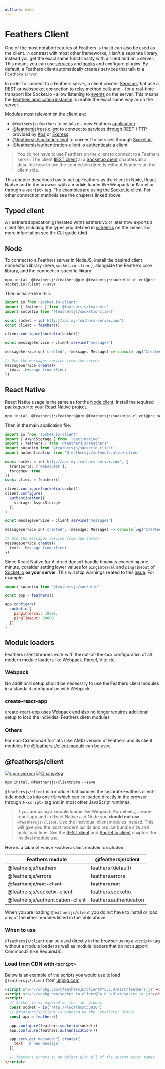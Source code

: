 ```yaml
---
outline: deep
---
```


# Feathers Client

One of the most notable features of Feathers is that it can also be used as the client. In contrast with most other frameworks, it isn't a separate library; instead you get the exact same functionality with a client and on a server. This means you can use [services](./services.md) and [hooks](./hooks.md) and configure plugins. By default, a Feathers client automatically creates services that talk to a Feathers server.

In order to connect to a Feathers server, a client creates [Services](./services.md) that use a REST or websocket connection to relay method calls and - for a real-time transport like Socket.io - allow listening to [events](./events.md) on the server. This means the [Feathers application instance](./application.md) is usable the exact same way as on the server.

Modules most relevant on the client are:

- `@feathersjs/feathers` to initialize a new Feathers [application](./application.md)
- [@feathersjs/rest-client](./client/rest.md) to connect to services through REST HTTP provided by [Koa](./koa.md) or [Express](./express.md).
- [@feathersjs/socketio-client](./client/socketio.md) to connect to services through [Socket.io](./socketio.md).
- [@feathersjs/authentication-client](./authentication/client.md) to authenticate a client

<BlockQuote type="warning" label="Important">

You do not have to use Feathers on the client to connect to a Feathers server. The client [REST client](./client/rest.md) and [Socket.io client](./client/socketio.md) chapters also describe how to use the connection directly without Feathers on the client side.

</BlockQuote>

This chapter describes how to set up Feathers as the client in Node, React Native and in the browser with a module loader like Webpack or Parcel or through a `<script>` tag. The examples are using [the Socket.io client](./client/socketio.md). For other connection methods see the chapters linked above.

## Typed client

A Feathers application generated with Feathers v5 or later now exports a client file, including the types you defined in [schemas](./schema/index.md) on the server. For more information see the CLI guide (tbd)

## Node

To connect to a Feathers server in NodeJS, install the desired client connection library (here, `socket.io-client`), alongside the Feathers core library, and the connection-specific library:

```
npm install @feathersjs/feathers@pre @feathersjs/socketio-client@pre socket.io-client --save
```

Then initialize like this:

```ts
import io from 'socket.io-client'
import { feathers } from '@feathersjs/feathers'
import socketio from '@feathersjs/socketio-client'

const socket = io('http://api.my-feathers-server.com')
const client = feathers()

client.configure(socketio(socket))

const messageService = client.service('messages')

messageService.on('created', (message: Message) => console.log('Created a message', message))

// Use the messages service from the server
messageService.create({
  text: 'Message from client'
})
```

## React Native

React Native usage is the same as for the [Node client](#node). Install the required packages into your [React Native](https://facebook.github.io/react-native/) project.

```bash
npm install @feathersjs/feathers@pre @feathersjs/socketio-client@pre socket.io-client
```

Then in the main application file:

```ts
import io from 'socket.io-client'
import { AsyncStorage } from 'react-native'
import { feathers } from '@feathersjs/feathers'
import socketio from '@feathersjs/socketio-client'
import authentication from '@feathersjs/authentication-client'

const socket = io('http://api.my-feathers-server.com', {
  transports: ['websocket'],
  forceNew: true
})
const client = feathers()

client.configure(socketio(socket))
client.configure(
  authentication({
    storage: AsyncStorage
  })
)

const messageService = client.service('messages')

messageService.on('created', (message: Message) => console.log('Created a message', message))

// Use the messages service from the server
messageService.create({
  text: 'Message from client'
})
```

Since React Native for Android doesn't handle timeouts exceeding one minute, consider setting lower values for `pingInterval` and `pingTimeout` of [Socket.io](./socketio.md) **on your server**. This will stop warnings related to this [issue](https://github.com/facebook/react-native/issues/12981). For example:

```js
import socketio from '@feathersjs/socketio'

const app = feathers()

app.configure(
  socketio({
    pingInterval: 10000,
    pingTimeout: 50000
  })
)
```

## Module loaders

Feathers client libraries work with the out-of-the-box configuration of all modern module loaders like Webpack, Parcel, Vite etc.

### Webpack

No additional setup should be necessary to use the Feathers client modules in a standard configuration with Webpack.

### create-react-app

[create-react-app](https://github.com/facebookincubator/create-react-app) uses [Webpack](#webpack) and also no longer requires additional setup to load the individual Feathers clietn modules.

### Others

For non-CommonJS formats (like AMD) version of Feathers and its client modules the [@feathersjs/client module](#feathers-client) can be used.

## @feathersjs/client

<Badges>

[![npm version](https://img.shields.io/npm/v/@feathersjs/client.svg?style=flat-square)](https://www.npmjs.com/package/@feathersjs/client)
[![Changelog](https://img.shields.io/badge/changelog-.md-blue.svg?style=flat-square)](https://github.com/feathersjs/feathers/blob/dove/packages/client/CHANGELOG.md)

</Badges>

```
npm install @feathersjs/client@pre --save
```

`@feathersjs/client` is a module that bundles the separate Feathers client-side modules into one file which can be loaded directly in the browser through a `<script>` tag and in most other JavaScript runtimes.

<BlockQuote type="danger" label="Important">

If you are using a module loader like Webpack, Parcel etc., create-react-app and in React Native and Node you **should not use** `@feathersjs/client`. Use the individual client modules instead. This will give you the most modern builds and reduce bundle size and build/load time. See the [REST client](./client/rest.md) and [Socket.io client](./client/socketio.md) chapters for invidual module use.

</BlockQuote>

Here is a table of which Feathers client module is included:

| Feathers module                   | @feathersjs/client      |
| --------------------------------- | ----------------------- |
| @feathersjs/feathers              | feathers (default)      |
| @feathersjs/errors                | feathers.errors         |
| @feathersjs/rest-client           | feathers.rest           |
| @feathersjs/socketio-client       | feathers.socketio       |
| @feathersjs/authentication-client | feathers.authentication |

When you are loading `@feathersjs/client` you do not have to install or load any of the other modules listed in the table above.

### When to use

`@feathersjs/client` can be used directly in the browser using a `<script>` tag without a module loader as well as module loaders that do not support CommonJS (like RequireJS).

### Load from CDN with `<script>`

Below is an example of the scripts you would use to load `@feathersjs/client` from [unpkg.com](https://unpkg.com).

```html
<script src="//unpkg.com/@feathersjs/client@^5.0.0/dist/feathers.js"></script>
<script src="//unpkg.com/socket.io-client@^4.0.0/dist/socket.io.js"></script>
<script>
  // Socket.io is exposed as the `io` global.
  const socket = io('http://localhost:3030')
  // @feathersjs/client is exposed as the `feathers` global.
  const app = feathers()

  app.configure(feathers.socketio(socket))
  app.configure(feathers.authentication())

  app.service('messages').create({
    text: 'A new message'
  })

  // feathers.errors is an object with all of the custom error types.
</script>
```
